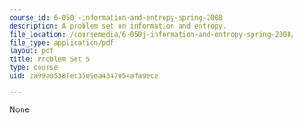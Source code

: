 ```yaml
---
course_id: 6-050j-information-and-entropy-spring-2008
description: A problem set on information and entropy.
file_location: /coursemedia/6-050j-information-and-entropy-spring-2008/2a99a05387ec35e9ea4347054afa9ece_MIT6_050JS08_ps_05.pdf
file_type: application/pdf
layout: pdf
title: Problem Set 5
type: course
uid: 2a99a05387ec35e9ea4347054afa9ece

---
```

None